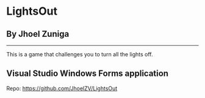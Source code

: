 # LightsOut
## By Jhoel Zuniga
---------------
This is a game that challenges you to turn all the lights off.

Visual Studio Windows Forms application
----------------

Repo: https://github.com/JhoelZV/LightsOut
